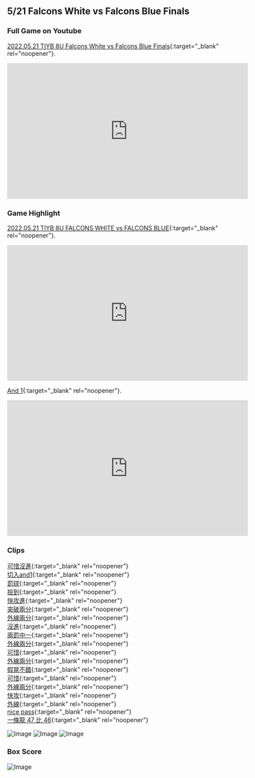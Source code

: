 ## 5/21 Falcons White vs Falcons Blue Finals

### Full Game on Youtube
[2022.05.21 TIYB 8U Falcons White vs Falcons Blue Finals](https://youtu.be/tejAAtmI5Mk){:target="_blank" rel="noopener"}.
<iframe width="560" height="315" src="https://www.youtube.com/embed/tejAAtmI5Mk" title="YouTube video player" frameborder="0" allow="accelerometer; autoplay; clipboard-write; encrypted-media; gyroscope; picture-in-picture" allowfullscreen></iframe>

### Game Highlight
[2022.05.21 TIYB 8U FALCONS WHITE vs FALCONS BLUE](https://www.youtube.com/watch?v=Aiv7iHKZhO4){:target="_blank" rel="noopener"}.
<iframe width="560" height="315" src="https://www.youtube.com/embed/Aiv7iHKZhO4;" title="YouTube video player" frameborder="0" allow="accelerometer; autoplay; clipboard-write; encrypted-media; gyroscope; picture-in-picture" allowfullscreen></iframe>

[And 1](https://youtu.be/EFrS1J_Zztc){:target="_blank" rel="noopener"}.
<iframe width="560" height="315" src="https://www.youtube.com/embed/EFrS1J_Zztc" title="YouTube video player" frameborder="0" allow="accelerometer; autoplay; clipboard-write; encrypted-media; gyroscope; picture-in-picture" allowfullscreen></iframe>

### Clips
[可惜沒進](https://youtu.be/tejAAtmI5Mk?t=649){:target="_blank" rel="noopener"}<br>
[切入and1](https://youtu.be/tejAAtmI5Mk?t=783){:target="_blank" rel="noopener"}<br>
[罰球](https://youtu.be/tejAAtmI5Mk?t=952){:target="_blank" rel="noopener"}<br>
[撿到](https://youtu.be/tejAAtmI5Mk?t=971){:target="_blank" rel="noopener"}<br>
[快攻進](https://youtu.be/tejAAtmI5Mk?t=1180){:target="_blank" rel="noopener"}<br>
[突破兩分](https://youtu.be/tejAAtmI5Mk?t=1283){:target="_blank" rel="noopener"}<br>
[外線兩分](https://youtu.be/tejAAtmI5Mk?t=1331){:target="_blank" rel="noopener"}<br>
[沒進](https://youtu.be/tejAAtmI5Mk?t=1533){:target="_blank" rel="noopener"}<br>
[兩罰中一](https://youtu.be/tejAAtmI5Mk?t=1566){:target="_blank" rel="noopener"}<br>
[外線兩分](https://youtu.be/tejAAtmI5Mk?t=1725){:target="_blank" rel="noopener"}<br>
[可惜](https://youtu.be/tejAAtmI5Mk?t=1810){:target="_blank" rel="noopener"}<br>
[外線兩分](https://youtu.be/tejAAtmI5Mk?t=1923){:target="_blank" rel="noopener"}<br>
[假晃不錯](https://youtu.be/tejAAtmI5Mk?t=2086){:target="_blank" rel="noopener"}<br>
[可惜](https://youtu.be/tejAAtmI5Mk?t=2819){:target="_blank" rel="noopener"}<br>
[外線兩分](https://youtu.be/tejAAtmI5Mk?t=3337){:target="_blank" rel="noopener"}<br>
[快攻](https://youtu.be/tejAAtmI5Mk?t=3816){:target="_blank" rel="noopener"}<br>
[外線](https://youtu.be/tejAAtmI5Mk?t=4086){:target="_blank" rel="noopener"}<br>
[nice pass](https://youtu.be/tejAAtmI5Mk?t=4728){:target="_blank" rel="noopener"}<br>
[一條龍 47 比 46](https://youtu.be/tejAAtmI5Mk?t=5030){:target="_blank" rel="noopener"}<br>

![Image](assets/final_poster.jpg)
![Image](assets/trouphy.jpg)
![Image](assets/coachchris.jpg)

### Box Score
![Image](assets/0521box.jpg)
